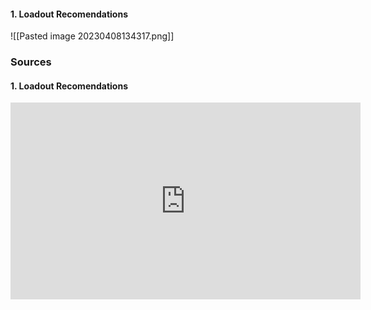 #### 1. Loadout Recomendations
![[Pasted image 20230408134317.png]]


### Sources

#### 1. Loadout Recomendations
<iframe width="560" height="315" src="https://www.youtube.com/embed/FRaOCn4VaeU" title="[GTFO Beginner&#39;s Guide #1] Weapon Overview" frameborder="0" allow="accelerometer; autoplay; clipboard-write; encrypted-media; gyroscope; picture-in-picture; web-share" allowfullscreen></iframe>
